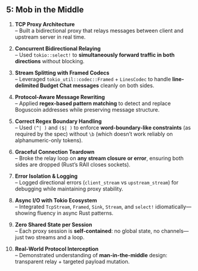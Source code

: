 ## 5: Mob in the Middle

1. **TCP Proxy Architecture**  
   – Built a bidirectional proxy that relays messages between client and upstream server in real time.

2. **Concurrent Bidirectional Relaying**  
   – Used `tokio::select!` to **simultaneously forward traffic in both directions** without blocking.

3. **Stream Splitting with Framed Codecs**  
   – Leveraged `tokio_util::codec::Framed` + `LinesCodec` to handle **line-delimited Budget Chat messages** cleanly on both sides.

4. **Protocol-Aware Message Rewriting**  
   – Applied **regex-based pattern matching** to detect and replace Boguscoin addresses while preserving message structure.

5. **Correct Regex Boundary Handling**  
   – Used `(^| )` and `($| )` to enforce **word-boundary-like constraints** (as required by the spec) without `\b` (which doesn’t work reliably on alphanumeric-only tokens).

6. **Graceful Connection Teardown**  
   – Broke the relay loop on **any stream closure or error**, ensuring both sides are dropped (Rust’s RAII closes sockets).

7. **Error Isolation & Logging**  
   – Logged directional errors (`client_stream` vs `upstream_stream`) for debugging while maintaining proxy stability.

8. **Async I/O with Tokio Ecosystem**  
   – Integrated `TcpStream`, `Framed`, `Sink`, `Stream`, and `select!` idiomatically—showing fluency in async Rust patterns.

9. **Zero Shared State per Session**  
   – Each proxy session is **self-contained**: no global state, no channels—just two streams and a loop.

10. **Real-World Protocol Interception**  
    – Demonstrated understanding of **man-in-the-middle** design: transparent relay + targeted payload mutation.
